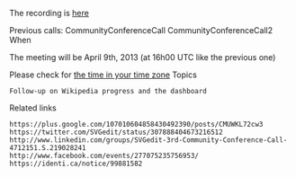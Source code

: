 The recording is [here](http://tiki.bigbluebutton.org/playback/slides/playback.html?meetingId=c986d4c28a45e0f8bab246354ebfe0422683e9de-1365523345940)

Previous calls: CommunityConferenceCall CommunityConferenceCall2
When

The meeting will be April 9th, 2013 (at 16h00 UTC like the previous one)

Please check for [the time in your time zone](http://www.timeanddate.com/worldclock/fixedtime.html?iso=20130409T1600)
Topics

    Follow-up on Wikipedia progress and the dashboard

Related links

    https://plus.google.com/107010604858430492390/posts/CMUWKL72cw3
    https://twitter.com/SVGedit/status/307888404673216512
    http://www.linkedin.com/groups/SVGedit-3rd-Community-Conference-Call-4712151.S.219028241
    http://www.facebook.com/events/277075235756953/
    https://identi.ca/notice/99881582
